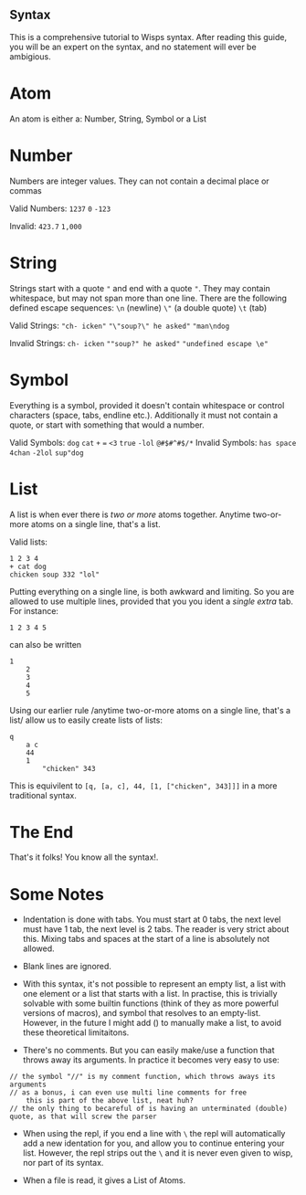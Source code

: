 Syntax
------
This is a comprehensive tutorial to Wisps syntax. After reading this guide, you will be an expert on the syntax, and no statement will ever be ambigious.

Atom
====
An atom is either a: Number, String, Symbol or a List

Number
===============
Numbers are integer values. They can not contain a decimal place or commas

Valid Numbers: `1237` `0` `-123`

Invalid: `423.7` `1,000`

String
=======
Strings start with a quote `"` and end with a quote `"`. They may contain whitespace, but may not span more than one line. There are the following defined escape sequences: `\n` (newline) `\"` (a double quote) `\t` (tab)

Valid Strings: `"ch- icken"` `"\"soup?\" he asked"` `"man\ndog`

Invalid Strings: `ch- icken` `""soup?" he asked"` `"undefined escape \e" `


Symbol
=======
Everything is a symbol, provided it doesn't contain whitespace or control characters (space, tabs, endline etc.). Additionally it must not contain a quote, or start with something that would a number.

 Valid Symbols: `dog` `cat` `+` `=`  `<3` `true` `-lol` `@#$#^#$/*`
 Invalid Symbols: `has space` `4chan` `-2lol` `sup"dog`
 
List
====
A list is when ever there is *two or more* atoms together. Anytime two-or-more atoms on a single line, that's a list.

Valid lists:
```
1 2 3 4
+ cat dog
chicken soup 332 "lol"
``` 

Putting everything on a single line, is both awkward and limiting. So you are allowed to use multiple lines, provided that you you ident a *single extra* tab. For instance:

```1 2 3 4 5```

can also be written

```
1
	2
	3
	4
	5
```


Using our earlier rule /anytime two-or-more atoms on a single line, that's a list/ allow us to easily create lists of lists:

```
q
	a c
	44
	1
		"chicken" 343
```

This is equivilent to `[q, [a, c], 44, [1, ["chicken", 343]]]` in a more traditional syntax.



The End
=======

That's it folks! You know all the syntax!.


Some Notes
=========

* Indentation is done with tabs. You must start at 0 tabs, the next level must have 1 tab, the next level is 2 tabs. The reader is very strict about this. Mixing tabs and spaces at the start of a line is absolutely not allowed.

* Blank lines are ignored.

* With this syntax, it's not possible to represent an empty list, a list with one element or a list that starts with a list. In practise, this is trivially solvable with some builtin functions (think of they as more powerful versions of macros), and symbol that resolves to an empty-list. However, in the future I might add () to manually make a list, to avoid these theoretical limitaitons.

* There's no comments. But you can easily make/use a function that throws away its arguments. In practice it becomes very easy to use:

```
// the symbol "//" is my comment function, which throws aways its arguments
// as a bonus, i can even use multi line comments for free
	this is part of the above list, neat huh?
// the only thing to becareful of is having an unterminated (double) quote, as that will screw the parser	
```

* When using the repl, if you end a line with `\` the repl will automatically add a new identation for you, and allow you to continue entering your list. However, the repl strips out the `\` and it is never even given to wisp, nor part of its syntax.

* When a file is read, it gives a List of Atoms.







 

